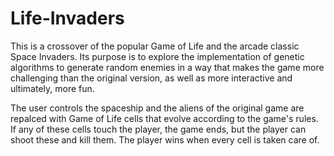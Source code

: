 # Life-Invaders
This is a crossover of the popular Game of Life and the arcade classic Space Invaders. Its purpose is to explore the implementation of genetic algorithms to generate random enemies in a way that makes the game more challenging than the original version, as well as more interactive and ultimately, more fun.

The user controls the spaceship and the aliens of the original game are repalced with Game of Life cells that evolve according to the game's rules. If any of these cells touch the player, the game ends, but the player can shoot these and kill them. The player wins when every cell is taken care of.
